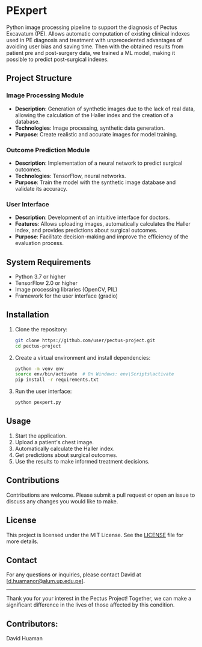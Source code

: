 # PExpert

Python image processing pipeline to support the diagnosis of Pectus Excavatum (PE). Allows automatic computation of existing clinical indexes used in PE diagnosis and treatment with unprecedented advantages of avoiding user bias and saving time. Then with the obtained results from patient pre and post-surgery data, we trained a ML model, making it possible to predict post-surgical indexes.


## Project Structure

### Image Processing Module

- **Description**: Generation of synthetic images due to the lack of real data, allowing the calculation of the Haller index and the creation of a database.
- **Technologies**: Image processing, synthetic data generation.
- **Purpose**: Create realistic and accurate images for model training.

### Outcome Prediction Module

- **Description**: Implementation of a neural network to predict surgical outcomes.
- **Technologies**: TensorFlow, neural networks.
- **Purpose**: Train the model with the synthetic image database and validate its accuracy.

### User Interface

- **Description**: Development of an intuitive interface for doctors.
- **Features**: Allows uploading images, automatically calculates the Haller index, and provides predictions about surgical outcomes.
- **Purpose**: Facilitate decision-making and improve the efficiency of the evaluation process.

## System Requirements

- Python 3.7 or higher
- TensorFlow 2.0 or higher
- Image processing libraries (OpenCV, PIL)
- Framework for the user interface (gradio)

## Installation

1. Clone the repository:
    ```bash
    git clone https://github.com/user/pectus-project.git
    cd pectus-project
    ```

2. Create a virtual environment and install dependencies:
    ```bash
    python -m venv env
    source env/bin/activate  # On Windows: env\Scripts\activate
    pip install -r requirements.txt
    ```

3. Run the user interface:
    ```bash
    python pexpert.py
    ```

## Usage

1. Start the application.
2. Upload a patient's chest image.
3. Automatically calculate the Haller index.
4. Get predictions about surgical outcomes.
5. Use the results to make informed treatment decisions.

## Contributions

Contributions are welcome. Please submit a pull request or open an issue to discuss any changes you would like to make.

## License

This project is licensed under the MIT License. See the [LICENSE](LICENSE) file for more details.

## Contact

For any questions or inquiries, please contact David at [d.huamanor@alum.up.edu.pe].

---

Thank you for your interest in the Pectus Project! Together, we can make a significant difference in the lives of those affected by this condition.

## Contributors:
David Huaman
